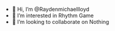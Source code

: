 - 👋 Hi, I’m @Raydenmichaellloyd
- 👀 I’m interested in Rhythm Game
- 💞️ I’m looking to collaborate on Nothing
